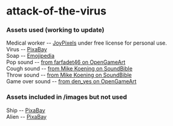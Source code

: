# attack-of-the-virus

### Assets used (working to update)  
Medical worker -- [JoyPixels](https://www.joypixels.com/emoji) under free license for personal use.  
Virus -- [PixaBay](https://pixabay.com/vectors/corona-coronavirus-virus-pandemic-4919644/)  
Soap -- [Emojipedia](https://emojipedia.org/emojipedia/)  
Pop sound -- [from farfadet46 on OpenGameArt](https://opengameart.org/content/bubbles-pop)  
Cough sound -- [from Mike Koening on SoundBible](http://soundbible.com/1864-Male-Cough.html)  
Throw sound -- [from Mike Koening on SoundBible](http://soundbible.com/1726-Karate-Kid-Punch.html)  
Game over sound -- [from den_yes on OpenGameArt](https://opengameart.org/content/game-over-soundold-school)  

### Assets included in /images but not used  
Ship -- [PixaBay](https://pixabay.com/illustrations/space-rocket-escape-nasa-spaceship-3800434/)  
Alien -- [PixaBay](https://pixabay.com/vectors/spaceships-cosmic-retro-155165/)  
